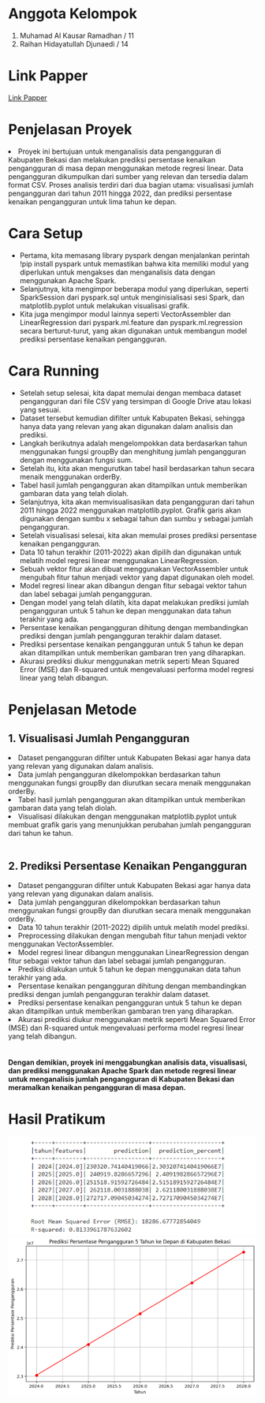 # Anggota Kelompok
<ol>
  <li>Muhamad Al Kausar Ramadhan / 11</li>
  <li>Raihan Hidayatullah Djunaedi / 14</li>
</ol>
<h1>Link Papper</h1>
<p><a href="https://docs.google.com/document/d/10tetIfvd62SKziAbxYY1VwlFdeGprebNv7p-1xOThKE/edit?usp=sharing">Link Papper</a></p>
<h1>Penjelasan Proyek</h1>
<li>Proyek ini bertujuan untuk menganalisis data pengangguran di Kabupaten Bekasi dan melakukan prediksi persentase kenaikan pengangguran di masa depan menggunakan metode regresi linear. Data pengangguran dikumpulkan dari sumber yang relevan dan tersedia dalam format CSV. Proses analisis terdiri dari dua bagian utama: visualisasi jumlah pengangguran dari tahun 2011 hingga 2022, dan prediksi persentase kenaikan pengangguran untuk lima tahun ke depan.</li>
<h1>Cara Setup</h1>
<ul>
  <li>Pertama, kita memasang library pyspark dengan menjalankan perintah !pip install pyspark untuk memastikan bahwa kita memiliki modul yang diperlukan untuk mengakses dan menganalisis data dengan menggunakan Apache Spark.</li>
  <li>Selanjutnya, kita mengimpor beberapa modul yang diperlukan, seperti SparkSession dari pyspark.sql untuk menginisialisasi sesi Spark, dan matplotlib.pyplot untuk melakukan visualisasi grafik.</li>
  <li>Kita juga mengimpor modul lainnya seperti VectorAssembler dan LinearRegression dari pyspark.ml.feature dan pyspark.ml.regression secara berturut-turut, yang akan digunakan untuk membangun model prediksi persentase kenaikan pengangguran.</li>
</ul>
<h1>Cara Running</h1>
<ul>
  <li>Setelah setup selesai, kita dapat memulai dengan membaca dataset pengangguran dari file CSV yang tersimpan di Google Drive atau lokasi yang sesuai.</li>
  <li>Dataset tersebut kemudian difilter untuk Kabupaten Bekasi, sehingga hanya data yang relevan yang akan digunakan dalam analisis dan prediksi.</li>
  <li>Langkah berikutnya adalah mengelompokkan data berdasarkan tahun menggunakan fungsi groupBy dan menghitung jumlah pengangguran dengan menggunakan fungsi sum.</li>
  <li>Setelah itu, kita akan mengurutkan tabel hasil berdasarkan tahun secara menaik menggunakan orderBy.</li>
  <li>Tabel hasil jumlah pengangguran akan ditampilkan untuk memberikan gambaran data yang telah diolah.</li>
  <li>Selanjutnya, kita akan memvisualisasikan data pengangguran dari tahun 2011 hingga 2022 menggunakan matplotlib.pyplot. Grafik garis akan digunakan dengan sumbu x sebagai tahun dan sumbu y sebagai jumlah pengangguran.</li>
  <li>Setelah visualisasi selesai, kita akan memulai proses prediksi persentase kenaikan pengangguran.</li>
  <li>Data 10 tahun terakhir (2011-2022) akan dipilih dan digunakan untuk melatih model regresi linear menggunakan LinearRegression.</li>
  <li>Sebuah vektor fitur akan dibuat menggunakan VectorAssembler untuk mengubah fitur tahun menjadi vektor yang dapat digunakan oleh model.</li>
  <li>Model regresi linear akan dibangun dengan fitur sebagai vektor tahun dan label sebagai jumlah pengangguran.</li>
  <li>Dengan model yang telah dilatih, kita dapat melakukan prediksi jumlah pengangguran untuk 5 tahun ke depan menggunakan data tahun terakhir yang ada.</li>
  <li>Persentase kenaikan pengangguran dihitung dengan membandingkan prediksi dengan jumlah pengangguran terakhir dalam dataset.</li>
  <li>Prediksi persentase kenaikan pengangguran untuk 5 tahun ke depan akan ditampilkan untuk memberikan gambaran tren yang diharapkan.</li>
  <li>Akurasi prediksi diukur menggunakan metrik seperti Mean Squared Error (MSE) dan R-squared untuk mengevaluasi performa model regresi linear yang telah dibangun.</li>
</ul>
<h1>Penjelasan Metode</h1>
<h2>1. Visualisasi Jumlah Pengangguran</h2>
<li>Dataset pengangguran difilter untuk Kabupaten Bekasi agar hanya data yang relevan yang digunakan dalam analisis.</li>
<li>Data jumlah pengangguran dikelompokkan berdasarkan tahun menggunakan fungsi groupBy dan diurutkan secara menaik menggunakan orderBy.</li>
<li>Tabel hasil jumlah pengangguran akan ditampilkan untuk memberikan gambaran data yang telah diolah.</li>
<li>Visualisasi dilakukan dengan menggunakan matplotlib.pyplot untuk membuat grafik garis yang menunjukkan perubahan jumlah pengangguran dari tahun ke tahun.</li>
<br>
<h2>2. Prediksi Persentase Kenaikan Pengangguran</h2>
<li>Dataset pengangguran difilter untuk Kabupaten Bekasi agar hanya data yang relevan yang digunakan dalam analisis.</li>
<li>Data jumlah pengangguran dikelompokkan berdasarkan tahun menggunakan fungsi groupBy dan diurutkan secara menaik menggunakan orderBy.</li>
<li>Data 10 tahun terakhir (2011-2022) dipilih untuk melatih model prediksi.</li>
<li>Preprocessing dilakukan dengan mengubah fitur tahun menjadi vektor menggunakan VectorAssembler.</li>
<li>Model regresi linear dibangun menggunakan LinearRegression dengan fitur sebagai vektor tahun dan label sebagai jumlah pengangguran.</li>
<li>Prediksi dilakukan untuk 5 tahun ke depan menggunakan data tahun terakhir yang ada.</li>
<li>Persentase kenaikan pengangguran dihitung dengan membandingkan prediksi dengan jumlah pengangguran terakhir dalam dataset.</li>
<li>Prediksi persentase kenaikan pengangguran untuk 5 tahun ke depan akan ditampilkan untuk memberikan gambaran tren yang diharapkan.</li>
<li>Akurasi prediksi diukur menggunakan metrik seperti Mean Squared Error (MSE) dan R-squared untuk mengevaluasi performa model regresi linear yang telah dibangun.</li>
<br>
<h4>Dengan demikian, proyek ini menggabungkan analisis data, visualisasi, dan prediksi menggunakan Apache Spark dan metode regresi linear untuk menganalisis jumlah pengangguran di Kabupaten Bekasi dan meramalkan kenaikan pengangguran di masa depan.</h4>
<h1>Hasil Pratikum</h1>
<img src="docs/hasil prediksi.PNG" />
<img src="docs/hasil pratikum.PNG" />
